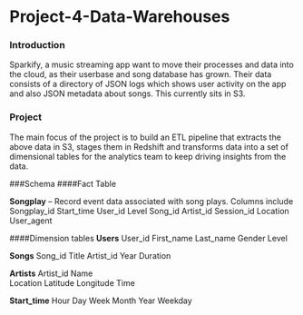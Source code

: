 # Project-4-Data-Warehouses

### Introduction

Sparkify, a music streaming app want to move their processes and data into the cloud, as their userbase and song database has grown. Their data consists of a directory of JSON logs which shows user activity on the app and also JSON metadata about songs. This currently sits in S3. 

### Project
The main focus of the project is to build an ETL pipeline that extracts the above data in S3, stages them in Redshift and transforms data into a set of dimensional tables for the analytics team to keep driving insights from the data. 

###Schema
####Fact Table

**Songplay** – Record event data associated with song plays. Columns include
Songplay_id
Start_time
User_id
Level
Song_id
Artist_id
Session_id
Location
User_agent

####Dimension tables
**Users** 
User_id
First_name
Last_name
Gender
Level

**Songs**
Song_id
Title
Artist_id
Year
Duration

**Artists**
Artist_id
Name	
Location
Latitude
Longitude
Time

**Start_time**
Hour
Day
Week
Month
Year
Weekday


